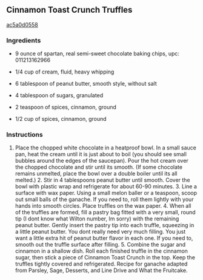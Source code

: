 ## Cinnamon Toast Crunch Truffles

[ac5a0d0558](http://tastykitchen.com/recipes/desserts/cinnamon-toast-crunch-truffles/)

### Ingredients

 - 9 ounce of spartan, real semi-sweet chocolate baking chips, upc: 011213162966

 - 1/4 cup of cream, fluid, heavy whipping

 - 6 tablespoon of peanut butter, smooth style, without salt

 - 4 tablespoon of sugars, granulated

 - 2 teaspoon of spices, cinnamon, ground

 - 1/2 cup of spices, cinnamon, ground

### Instructions

1. Place the chopped white chocolate in a heatproof bowl. In a small sauce pan, heat the cream until it is just about to boil (you should see small bubbles around the edges of the saucepan). Pour the hot cream over the chopped chocolate and stir until its smooth. (If some chocolate remains unmelted, place the bowl over a double boiler until its all melted.) 2. Stir in 4 tablespoons peanut butter until smooth. Cover the bowl with plastic wrap and refrigerate for about 60-90 minutes. 3. Line a surface with wax paper. Using a small melon baller or a teaspoon, scoop out small balls of the ganache. If you need to, roll them lightly with your hands into smooth circles. Place truffles on the wax paper. 4. When all of the truffles are formed, fill a pastry bag fitted with a very small, round tip (I dont know what Wilton number, Im sorry) with the remaining peanut butter. Gently insert the pastry tip into each truffle, squeezing in a little peanut butter. You dont really need very much filling. You just want a little extra hit of peanut butter flavor in each one. If you need to, smooth out the truffle surface after filling. 5. Combine the sugar and cinnamon in a shallow dish. Roll each finished truffle in the cinnamon sugar, then stick a piece of Cinnamon Toast Crunch in the top. Keep the truffles tightly covered and refrigerated. Recipe for ganache adapted from Parsley, Sage, Desserts, and Line Drive and What the Fruitcake.